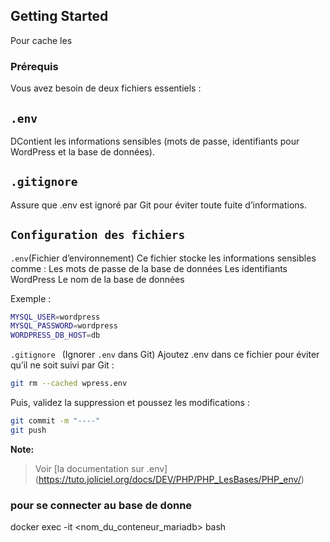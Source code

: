 ## Getting Started
Pour cache les 
### Prérequis
Vous avez besoin de deux fichiers essentiels :

## `.env`
DContient les informations sensibles (mots de passe, identifiants pour WordPress et la base de données).

## `.gitignore`
Assure que .env est ignoré par Git pour éviter toute fuite d’informations.

## `Configuration des fichiers`
`.env`(Fichier d’environnement)
Ce fichier stocke les informations sensibles comme :
Les mots de passe de la base de données
Les identifiants WordPress
Le nom de la base de données

Exemple :

```bash
MYSQL_USER=wordpress
MYSQL_PASSWORD=wordpress
WORDPRESS_DB_HOST=db
```
```.gitignore ``` (Ignorer ```.env``` dans Git)
Ajoutez .env dans ce fichier pour éviter qu’il ne soit suivi par Git :

```bash
git rm --cached wpress.env
```
Puis, validez la suppression et poussez les modifications :

```bash
git commit -m "----"
git push
```
**Note:**
>
>
>Voir [la documentation sur .env] (https://tuto.joliciel.org/docs/DEV/PHP/PHP_LesBases/PHP_env/)

### pour se connecter au base de donne
docker exec -it <nom_du_conteneur_mariadb> bash

